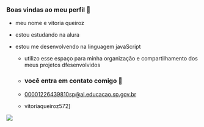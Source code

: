 ### Boas vindas ao meu perfil 💙

- meu nome e vitoria queiroz

- estou estudando na alura
- estou me desenvolvendo na linguagem javaScript
  - utilizo esse espaço para minha organização e compartilhamento dos meus projetos dfesenvolvidos
 
  - ### você entra em contato comigo 📧
 
  - 00001226439810sp@al.educacao.sp.gov.br
  - vitoriaqueiroz572]


![](https://media1.tenor.com/m/xMlAxtT8chIAAAAd/jennie-jennie-kim.gif)
